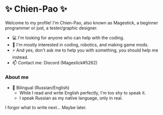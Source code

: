# ✨ Chien-Pao ✨
Welcome to my profile! I'm Chien-Pao, also known as Magestick, a beginner programmer or just, a tester/graphic designer.

* 💻 I'm looking for anyone who can help with the coding.
* 👀 I'm mostly interested in coding, robotics, and making game mods.
* ⚡ And yes, don't ask me to help you with something, you should help me instead.
* 📫 Contact me: Discord (Magestick#5262)

### About me
* 💬 Bilingual (Russian/English)
  * While I read and write English perfectly, I'm too shy to speak it.
  * I speak Russian as my native language, only in real.

I forgor what to write next... Maybe later.
